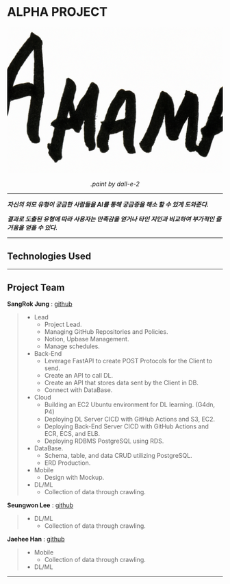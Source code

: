 
# ALPHA PROJECT
<p align="center">
  <img src="test_img/alpha.png"></a>
</p>
<p align="center">
    <em>.paint by dall-e-2</em>
</p>

---

***자신의 외모 유형이 궁금한 사람들을 AI를 통해 궁금증을 해소 할 수 있게 도와준다.*** 


***결과로 도출된 유형에 따라 사용자는 만족감을 얻거나 타인 지인과 비교하여 부가적인 즐거움을 얻을 수 있다.***


---
## Technologies Used



---

## Project Team



**SangRok Jung** : <a href="https://github.com/sangrokjung" target="_blank">github</a>
> * Lead
>   * Project Lead.
>   * Managing GitHub Repositories and Policies.
>   * Notion, Upbase Management.
>   * Manage schedules.
> * Back-End
>   * Leverage FastAPI to create POST Protocols for the Client to send.
>   * Create an API to call DL.
>   * Create an API that stores data sent by the Client in DB.
>   * Connect with DataBase.
> * Cloud
>   * Building an EC2 Ubuntu environment for DL learning. (G4dn, P4)
>   * Deploying DL Server CICD with GitHub Actions and S3, EC2.
>   * Deploying Back-End Server CICD with GitHub Actions and ECR, ECS, and ELB.
>   * Deploying RDBMS PostgreSQL using RDS.
> * DataBase.
>   *  Schema, table, and data CRUD utilizing PostgreSQL.
>   *  ERD Production.
> * Mobile
>   * Design with Mockup.
> * DL/ML
>   * Collection of data through crawling.




**Seungwon Lee** : <a href="https://github.com/diet-teacher" target="_blank">github</a>
> * DL/ML
>   * Collection of data through crawling.

**Jaehee Han** : <a href="https://github.com/82Hardy-J" target="_blank">github</a>
> * Mobile
>   * Collection of data through crawling.
> * DL/ML

---

[//]: # (FastAPI is a modern, fast &#40;high-performance&#41;, web framework for building APIs with Python 3.7+ based on standard Python type hints.)

[//]: # ()
[//]: # ()
[//]: # (The key features are:)

[//]: # ()
[//]: # ()
[//]: # (* **Fast**: Very high performance, on par with **NodeJS** and **Go** &#40;thanks to Starlette and Pydantic&#41;. [One of the fastest Python frameworks available]&#40;#performance&#41;.)

[//]: # ()
[//]: # (* **Fast to code**: Increase the speed to develop features by about 200% to 300%. *)

[//]: # ()
[//]: # (* **Fewer bugs**: Reduce about 40% of human &#40;developer&#41; induced errors. *)

[//]: # ()
[//]: # (* **Intuitive**: Great editor support. <abbr title="also known as auto-complete, autocompletion, IntelliSense">Completion</abbr> everywhere. Less time debugging.)

[//]: # ()
[//]: # (* **Easy**: Designed to be easy to use and learn. Less time reading docs.)

[//]: # ()
[//]: # (* **Short**: Minimize code duplication. Multiple features from each parameter declaration. Fewer bugs.)

[//]: # ()
[//]: # (* **Robust**: Get production-ready code. With automatic interactive documentation.)

[//]: # ()
[//]: # (* **Standards-based**: Based on &#40;and fully compatible with&#41; the open standards for APIs: <a href="https://github.com/OAI/OpenAPI-Specification" class="external-link" target="_blank">OpenAPI</a> &#40;previously known as Swagger&#41; and <a href="https://json-schema.org/" class="external-link" target="_blank">JSON Schema</a>.)

[//]: # ()
[//]: # ()
[//]: # (<small>* estimation based on tests on an internal development team, building production applications.</small>)

[//]: # ()
[//]: # ()
[//]: # (## Sponsors)

[//]: # ()
[//]: # ()
[//]: # (<!-- sponsors -->)

[//]: # ()
[//]: # ()
[//]: # (<a href="https://bit.ly/3dmXC5S" target="_blank" title="The data structure for unstructured multimodal data"><img src="https://fastapi.tiangolo.com/img/sponsors/docarray.svg"></a>)

[//]: # ()
[//]: # (<a href="https://bit.ly/3JJ7y5C" target="_blank" title="Build cross-modal and multimodal applications on the cloud"><img src="https://fastapi.tiangolo.com/img/sponsors/jina2.svg"></a>)

[//]: # ()
[//]: # (<a href="https://cryptapi.io/" target="_blank" title="CryptAPI: Your easy to use, secure and privacy oriented payment gateway."><img src="https://fastapi.tiangolo.com/img/sponsors/cryptapi.svg"></a>)

[//]: # ()
[//]: # (<a href="https://www.deta.sh/?ref=fastapi" target="_blank" title="The launchpad for all your &#40;team's&#41; ideas"><img src="https://fastapi.tiangolo.com/img/sponsors/deta.svg"></a>)

[//]: # ()
[//]: # (<a href="https://www.investsuite.com/jobs" target="_blank" title="Wealthtech jobs with FastAPI"><img src="https://fastapi.tiangolo.com/img/sponsors/investsuite.svg"></a>)

[//]: # ()
[//]: # (<a href="https://training.talkpython.fm/fastapi-courses" target="_blank" title="FastAPI video courses on demand from people you trust"><img src="https://fastapi.tiangolo.com/img/sponsors/talkpython.png"></a>)

[//]: # ()
[//]: # (<a href="https://testdriven.io/courses/tdd-fastapi/" target="_blank" title="Learn to build high-quality web apps with best practices"><img src="https://fastapi.tiangolo.com/img/sponsors/testdriven.svg"></a>)

[//]: # ()
[//]: # (<a href="https://github.com/deepset-ai/haystack/" target="_blank" title="Build powerful search from composable, open source building blocks"><img src="https://fastapi.tiangolo.com/img/sponsors/haystack-fastapi.svg"></a>)

[//]: # ()
[//]: # (<a href="https://www.udemy.com/course/fastapi-rest/" target="_blank" title="Learn FastAPI by building a complete project. Extend your knowledge on advanced web development-AWS, Payments, Emails."><img src="https://fastapi.tiangolo.com/img/sponsors/ines-course.jpg"></a>)

[//]: # ()
[//]: # (<a href="https://careers.powens.com/" target="_blank" title="Powens is hiring!"><img src="https://fastapi.tiangolo.com/img/sponsors/powens.png"></a>)

[//]: # ()
[//]: # (<a href="https://www.svix.com/" target="_blank" title="Svix - Webhooks as a service"><img src="https://fastapi.tiangolo.com/img/sponsors/svix.svg"></a>)

[//]: # ()
[//]: # ()
[//]: # (<!-- /sponsors -->)

[//]: # ()
[//]: # ()
[//]: # (<a href="https://fastapi.tiangolo.com/fastapi-people/#sponsors" class="external-link" target="_blank">Other sponsors</a>)

[//]: # ()
[//]: # ()
[//]: # (## Opinions)

[//]: # ()
[//]: # ()
[//]: # ("_[...] I'm using **FastAPI** a ton these days. [...] I'm actually planning to use it for all of my team's **ML services at Microsoft**. Some of them are getting integrated into the core **Windows** product and some **Office** products._")

[//]: # ()
[//]: # ()
[//]: # (<div style="text-align: right; margin-right: 10%;">Kabir Khan - <strong>Microsoft</strong> <a href="https://github.com/tiangolo/fastapi/pull/26" target="_blank"><small>&#40;ref&#41;</small></a></div>)

[//]: # ()
[//]: # ()
[//]: # (---)

[//]: # ()
[//]: # ()
[//]: # ("_We adopted the **FastAPI** library to spawn a **REST** server that can be queried to obtain **predictions**. [for Ludwig]_")

[//]: # ()
[//]: # ()
[//]: # (<div style="text-align: right; margin-right: 10%;">Piero Molino, Yaroslav Dudin, and Sai Sumanth Miryala - <strong>Uber</strong> <a href="https://eng.uber.com/ludwig-v0-2/" target="_blank"><small>&#40;ref&#41;</small></a></div>)

[//]: # ()
[//]: # ()
[//]: # (---)

[//]: # ()
[//]: # ()
[//]: # ("_**Netflix** is pleased to announce the open-source release of our **crisis management** orchestration framework: **Dispatch**! [built with **FastAPI**]_")

[//]: # ()
[//]: # ()
[//]: # (<div style="text-align: right; margin-right: 10%;">Kevin Glisson, Marc Vilanova, Forest Monsen - <strong>Netflix</strong> <a href="https://netflixtechblog.com/introducing-dispatch-da4b8a2a8072" target="_blank"><small>&#40;ref&#41;</small></a></div>)

[//]: # ()
[//]: # ()
[//]: # (---)

[//]: # ()
[//]: # ()
[//]: # ("_I’m over the moon excited about **FastAPI**. It’s so fun!_")

[//]: # ()
[//]: # ()
[//]: # (<div style="text-align: right; margin-right: 10%;">Brian Okken - <strong><a href="https://pythonbytes.fm/episodes/show/123/time-to-right-the-py-wrongs?time_in_sec=855" target="_blank">Python Bytes</a> podcast host</strong> <a href="https://twitter.com/brianokken/status/1112220079972728832" target="_blank"><small>&#40;ref&#41;</small></a></div>)

[//]: # ()
[//]: # ()
[//]: # (---)

[//]: # ()
[//]: # ()
[//]: # ("_Honestly, what you've built looks super solid and polished. In many ways, it's what I wanted **Hug** to be - it's really inspiring to see someone build that._")

[//]: # ()
[//]: # ()
[//]: # (<div style="text-align: right; margin-right: 10%;">Timothy Crosley - <strong><a href="https://www.hug.rest/" target="_blank">Hug</a> creator</strong> <a href="https://news.ycombinator.com/item?id=19455465" target="_blank"><small>&#40;ref&#41;</small></a></div>)

[//]: # ()
[//]: # ()
[//]: # (---)

[//]: # ()
[//]: # ()
[//]: # ("_If you're looking to learn one **modern framework** for building REST APIs, check out **FastAPI** [...] It's fast, easy to use and easy to learn [...]_")

[//]: # ()
[//]: # ()
[//]: # ("_We've switched over to **FastAPI** for our **APIs** [...] I think you'll like it [...]_")

[//]: # ()
[//]: # ()
[//]: # (<div style="text-align: right; margin-right: 10%;">Ines Montani - Matthew Honnibal - <strong><a href="https://explosion.ai" target="_blank">Explosion AI</a> founders - <a href="https://spacy.io" target="_blank">spaCy</a> creators</strong> <a href="https://twitter.com/_inesmontani/status/1144173225322143744" target="_blank"><small>&#40;ref&#41;</small></a> - <a href="https://twitter.com/honnibal/status/1144031421859655680" target="_blank"><small>&#40;ref&#41;</small></a></div>)

[//]: # ()
[//]: # ()
[//]: # (---)

[//]: # ()
[//]: # ()
[//]: # ("_If anyone is looking to build a production Python API, I would highly recommend **FastAPI**. It is **beautifully designed**, **simple to use** and **highly scalable**, it has become a **key component** in our API first development strategy and is driving many automations and services such as our Virtual TAC Engineer._")

[//]: # ()
[//]: # ()
[//]: # (<div style="text-align: right; margin-right: 10%;">Deon Pillsbury - <strong>Cisco</strong> <a href="https://www.linkedin.com/posts/deonpillsbury_cisco-cx-python-activity-6963242628536487936-trAp/" target="_blank"><small>&#40;ref&#41;</small></a></div>)

[//]: # ()
[//]: # ()
[//]: # (---)

[//]: # ()
[//]: # ()
[//]: # (## **Typer**, the FastAPI of CLIs)

[//]: # ()
[//]: # ()
[//]: # (<a href="https://typer.tiangolo.com" target="_blank"><img src="https://typer.tiangolo.com/img/logo-margin/logo-margin-vector.svg" style="width: 20%;"></a>)

[//]: # ()
[//]: # ()
[//]: # (If you are building a <abbr title="Command Line Interface">CLI</abbr> app to be used in the terminal instead of a web API, check out <a href="https://typer.tiangolo.com/" class="external-link" target="_blank">**Typer**</a>.)

[//]: # ()
[//]: # ()
[//]: # (**Typer** is FastAPI's little sibling. And it's intended to be the **FastAPI of CLIs**. ⌨️ 🚀)

[//]: # ()
[//]: # ()
[//]: # (## Requirements)

[//]: # ()
[//]: # ()
[//]: # (Python 3.7+)

[//]: # ()
[//]: # ()
[//]: # (FastAPI stands on the shoulders of giants:)

[//]: # ()
[//]: # ()
[//]: # (* <a href="https://www.starlette.io/" class="external-link" target="_blank">Starlette</a> for the web parts.)

[//]: # ()
[//]: # (* <a href="https://pydantic-docs.helpmanual.io/" class="external-link" target="_blank">Pydantic</a> for the data parts.)

[//]: # ()
[//]: # ()
[//]: # (## Installation)

[//]: # ()
[//]: # ()
[//]: # (<div class="termy">)

[//]: # ()
[//]: # ()
[//]: # (```console)

[//]: # ()
[//]: # ($ pip install fastapi)

[//]: # ()
[//]: # ()
[//]: # (---> 100%)

[//]: # ()
[//]: # (```)

[//]: # ()
[//]: # ()
[//]: # (</div>)

[//]: # ()
[//]: # ()
[//]: # (You will also need an ASGI server, for production such as <a href="https://www.uvicorn.org" class="external-link" target="_blank">Uvicorn</a> or <a href="https://github.com/pgjones/hypercorn" class="external-link" target="_blank">Hypercorn</a>.)

[//]: # ()
[//]: # ()
[//]: # (<div class="termy">)

[//]: # ()
[//]: # ()
[//]: # (```console)

[//]: # ()
[//]: # ($ pip install "uvicorn[standard]")

[//]: # ()
[//]: # ()
[//]: # (---> 100%)

[//]: # ()
[//]: # (```)

[//]: # ()
[//]: # ()
[//]: # (</div>)

[//]: # ()
[//]: # ()
[//]: # (## Example)

[//]: # ()
[//]: # ()
[//]: # (### Create it)

[//]: # ()
[//]: # ()
[//]: # (* Create a file `main.py` with:)

[//]: # ()
[//]: # ()
[//]: # (```Python)

[//]: # ()
[//]: # (from typing import Union)

[//]: # ()
[//]: # ()
[//]: # (from fastapi import FastAPI)

[//]: # ()
[//]: # ()
[//]: # (app = FastAPI&#40;&#41;)

[//]: # ()
[//]: # ()
[//]: # ()
[//]: # (@app.get&#40;"/"&#41;)

[//]: # ()
[//]: # (def read_root&#40;&#41;:)

[//]: # ()
[//]: # (    return {"Hello": "World"})

[//]: # ()
[//]: # ()
[//]: # ()
[//]: # (@app.get&#40;"/items/{item_id}"&#41;)

[//]: # ()
[//]: # (def read_item&#40;item_id: int, q: Union[str, None] = None&#41;:)

[//]: # ()
[//]: # (    return {"item_id": item_id, "q": q})

[//]: # ()
[//]: # (```)

[//]: # ()
[//]: # ()
[//]: # (<details markdown="1">)

[//]: # ()
[//]: # (<summary>Or use <code>async def</code>...</summary>)

[//]: # ()
[//]: # ()
[//]: # (If your code uses `async` / `await`, use `async def`:)

[//]: # ()
[//]: # ()
[//]: # (```Python hl_lines="9  14")

[//]: # ()
[//]: # (from typing import Union)

[//]: # ()
[//]: # ()
[//]: # (from fastapi import FastAPI)

[//]: # ()
[//]: # ()
[//]: # (app = FastAPI&#40;&#41;)

[//]: # ()
[//]: # ()
[//]: # ()
[//]: # (@app.get&#40;"/"&#41;)

[//]: # ()
[//]: # (async def read_root&#40;&#41;:)

[//]: # ()
[//]: # (    return {"Hello": "World"})

[//]: # ()
[//]: # ()
[//]: # ()
[//]: # (@app.get&#40;"/items/{item_id}"&#41;)

[//]: # ()
[//]: # (async def read_item&#40;item_id: int, q: Union[str, None] = None&#41;:)

[//]: # ()
[//]: # (    return {"item_id": item_id, "q": q})

[//]: # ()
[//]: # (```)

[//]: # ()
[//]: # ()
[//]: # (**Note**:)

[//]: # ()
[//]: # ()
[//]: # (If you don't know, check the _"In a hurry?"_ section about <a href="https://fastapi.tiangolo.com/async/#in-a-hurry" target="_blank">`async` and `await` in the docs</a>.)

[//]: # ()
[//]: # ()
[//]: # (</details>)

[//]: # ()
[//]: # ()
[//]: # (### Run it)

[//]: # ()
[//]: # ()
[//]: # (Run the server with:)

[//]: # ()
[//]: # ()
[//]: # (<div class="termy">)

[//]: # ()
[//]: # ()
[//]: # (```console)

[//]: # ()
[//]: # ($ uvicorn main:app --reload)

[//]: # ()
[//]: # ()
[//]: # (INFO:     Uvicorn running on http://127.0.0.1:8000 &#40;Press CTRL+C to quit&#41;)

[//]: # ()
[//]: # (INFO:     Started reloader process [28720])

[//]: # ()
[//]: # (INFO:     Started server process [28722])

[//]: # ()
[//]: # (INFO:     Waiting for application startup.)

[//]: # ()
[//]: # (INFO:     Application startup complete.)

[//]: # ()
[//]: # (```)

[//]: # ()
[//]: # ()
[//]: # (</div>)

[//]: # ()
[//]: # ()
[//]: # (<details markdown="1">)

[//]: # ()
[//]: # (<summary>About the command <code>uvicorn main:app --reload</code>...</summary>)

[//]: # ()
[//]: # ()
[//]: # (The command `uvicorn main:app` refers to:)

[//]: # ()
[//]: # ()
[//]: # (* `main`: the file `main.py` &#40;the Python "module"&#41;.)

[//]: # ()
[//]: # (* `app`: the object created inside of `main.py` with the line `app = FastAPI&#40;&#41;`.)

[//]: # ()
[//]: # (* `--reload`: make the server restart after code changes. Only do this for development.)

[//]: # ()
[//]: # ()
[//]: # (</details>)

[//]: # ()
[//]: # ()
[//]: # (### Check it)

[//]: # ()
[//]: # ()
[//]: # (Open your browser at <a href="http://127.0.0.1:8000/items/5?q=somequery" class="external-link" target="_blank">http://127.0.0.1:8000/items/5?q=somequery</a>.)

[//]: # ()
[//]: # ()
[//]: # (You will see the JSON response as:)

[//]: # ()
[//]: # ()
[//]: # (```JSON)

[//]: # ()
[//]: # ({"item_id": 5, "q": "somequery"})

[//]: # ()
[//]: # (```)

[//]: # ()
[//]: # ()
[//]: # (You already created an API that:)

[//]: # ()
[//]: # ()
[//]: # (* Receives HTTP requests in the _paths_ `/` and `/items/{item_id}`.)

[//]: # ()
[//]: # (* Both _paths_ take `GET` <em>operations</em> &#40;also known as HTTP _methods_&#41;.)

[//]: # ()
[//]: # (* The _path_ `/items/{item_id}` has a _path parameter_ `item_id` that should be an `int`.)

[//]: # ()
[//]: # (* The _path_ `/items/{item_id}` has an optional `str` _query parameter_ `q`.)

[//]: # ()
[//]: # ()
[//]: # (### Interactive API docs)

[//]: # ()
[//]: # ()
[//]: # (Now go to <a href="http://127.0.0.1:8000/docs" class="external-link" target="_blank">http://127.0.0.1:8000/docs</a>.)

[//]: # ()
[//]: # ()
[//]: # (You will see the automatic interactive API documentation &#40;provided by <a href="https://github.com/swagger-api/swagger-ui" class="external-link" target="_blank">Swagger UI</a>&#41;:)

[//]: # ()
[//]: # ()
[//]: # (![Swagger UI]&#40;https://fastapi.tiangolo.com/img/index/index-01-swagger-ui-simple.png&#41;)

[//]: # ()
[//]: # ()
[//]: # (### Alternative API docs)

[//]: # ()
[//]: # ()
[//]: # (And now, go to <a href="http://127.0.0.1:8000/redoc" class="external-link" target="_blank">http://127.0.0.1:8000/redoc</a>.)

[//]: # ()
[//]: # ()
[//]: # (You will see the alternative automatic documentation &#40;provided by <a href="https://github.com/Rebilly/ReDoc" class="external-link" target="_blank">ReDoc</a>&#41;:)

[//]: # ()
[//]: # ()
[//]: # (![ReDoc]&#40;https://fastapi.tiangolo.com/img/index/index-02-redoc-simple.png&#41;)

[//]: # ()
[//]: # ()
[//]: # (## Example upgrade)

[//]: # ()
[//]: # ()
[//]: # (Now modify the file `main.py` to receive a body from a `PUT` request.)

[//]: # ()
[//]: # ()
[//]: # (Declare the body using standard Python types, thanks to Pydantic.)

[//]: # ()
[//]: # ()
[//]: # (```Python hl_lines="4  9-12  25-27")

[//]: # ()
[//]: # (from typing import Union)

[//]: # ()
[//]: # ()
[//]: # (from fastapi import FastAPI)

[//]: # ()
[//]: # (from pydantic import BaseModel)

[//]: # ()
[//]: # ()
[//]: # (app = FastAPI&#40;&#41;)

[//]: # ()
[//]: # ()
[//]: # ()
[//]: # (class Item&#40;BaseModel&#41;:)

[//]: # ()
[//]: # (    name: str)

[//]: # ()
[//]: # (    price: float)

[//]: # ()
[//]: # (    is_offer: Union[bool, None] = None)

[//]: # ()
[//]: # ()
[//]: # ()
[//]: # (@app.get&#40;"/"&#41;)

[//]: # ()
[//]: # (def read_root&#40;&#41;:)

[//]: # ()
[//]: # (    return {"Hello": "World"})

[//]: # ()
[//]: # ()
[//]: # ()
[//]: # (@app.get&#40;"/items/{item_id}"&#41;)

[//]: # ()
[//]: # (def read_item&#40;item_id: int, q: Union[str, None] = None&#41;:)

[//]: # ()
[//]: # (    return {"item_id": item_id, "q": q})

[//]: # ()
[//]: # ()
[//]: # ()
[//]: # (@app.put&#40;"/items/{item_id}"&#41;)

[//]: # ()
[//]: # (def update_item&#40;item_id: int, item: Item&#41;:)

[//]: # ()
[//]: # (    return {"item_name": item.name, "item_id": item_id})

[//]: # ()
[//]: # (```)

[//]: # ()
[//]: # ()
[//]: # (The server should reload automatically &#40;because you added `--reload` to the `uvicorn` command above&#41;.)

[//]: # ()
[//]: # ()
[//]: # (### Interactive API docs upgrade)

[//]: # ()
[//]: # ()
[//]: # (Now go to <a href="http://127.0.0.1:8000/docs" class="external-link" target="_blank">http://127.0.0.1:8000/docs</a>.)

[//]: # ()
[//]: # ()
[//]: # (* The interactive API documentation will be automatically updated, including the new body:)

[//]: # ()
[//]: # ()
[//]: # (![Swagger UI]&#40;https://fastapi.tiangolo.com/img/index/index-03-swagger-02.png&#41;)

[//]: # ()
[//]: # ()
[//]: # (* Click on the button "Try it out", it allows you to fill the parameters and directly interact with the API:)

[//]: # ()
[//]: # ()
[//]: # (![Swagger UI interaction]&#40;https://fastapi.tiangolo.com/img/index/index-04-swagger-03.png&#41;)

[//]: # ()
[//]: # ()
[//]: # (* Then click on the "Execute" button, the user interface will communicate with your API, send the parameters, get the results and show them on the screen:)

[//]: # ()
[//]: # ()
[//]: # (![Swagger UI interaction]&#40;https://fastapi.tiangolo.com/img/index/index-05-swagger-04.png&#41;)

[//]: # ()
[//]: # ()
[//]: # (### Alternative API docs upgrade)

[//]: # ()
[//]: # ()
[//]: # (And now, go to <a href="http://127.0.0.1:8000/redoc" class="external-link" target="_blank">http://127.0.0.1:8000/redoc</a>.)

[//]: # ()
[//]: # ()
[//]: # (* The alternative documentation will also reflect the new query parameter and body:)

[//]: # ()
[//]: # ()
[//]: # (![ReDoc]&#40;https://fastapi.tiangolo.com/img/index/index-06-redoc-02.png&#41;)

[//]: # ()
[//]: # ()
[//]: # (### Recap)

[//]: # ()
[//]: # ()
[//]: # (In summary, you declare **once** the types of parameters, body, etc. as function parameters.)

[//]: # ()
[//]: # ()
[//]: # (You do that with standard modern Python types.)

[//]: # ()
[//]: # ()
[//]: # (You don't have to learn a new syntax, the methods or classes of a specific library, etc.)

[//]: # ()
[//]: # ()
[//]: # (Just standard **Python 3.7+**.)

[//]: # ()
[//]: # ()
[//]: # (For example, for an `int`:)

[//]: # ()
[//]: # ()
[//]: # (```Python)

[//]: # ()
[//]: # (item_id: int)

[//]: # ()
[//]: # (```)

[//]: # ()
[//]: # ()
[//]: # (or for a more complex `Item` model:)

[//]: # ()
[//]: # ()
[//]: # (```Python)

[//]: # ()
[//]: # (item: Item)

[//]: # ()
[//]: # (```)

[//]: # ()
[//]: # ()
[//]: # (...and with that single declaration you get:)

[//]: # ()
[//]: # ()
[//]: # (* Editor support, including:)

[//]: # ()
[//]: # (    * Completion.)

[//]: # ()
[//]: # (    * Type checks.)

[//]: # ()
[//]: # (* Validation of data:)

[//]: # ()
[//]: # (    * Automatic and clear errors when the data is invalid.)

[//]: # ()
[//]: # (    * Validation even for deeply nested JSON objects.)

[//]: # ()
[//]: # (* <abbr title="also known as: serialization, parsing, marshalling">Conversion</abbr> of input data: coming from the network to Python data and types. Reading from:)

[//]: # ()
[//]: # (    * JSON.)

[//]: # ()
[//]: # (    * Path parameters.)

[//]: # ()
[//]: # (    * Query parameters.)

[//]: # ()
[//]: # (    * Cookies.)

[//]: # ()
[//]: # (    * Headers.)

[//]: # ()
[//]: # (    * Forms.)

[//]: # ()
[//]: # (    * Files.)

[//]: # ()
[//]: # (* <abbr title="also known as: serialization, parsing, marshalling">Conversion</abbr> of output data: converting from Python data and types to network data &#40;as JSON&#41;:)

[//]: # ()
[//]: # (    * Convert Python types &#40;`str`, `int`, `float`, `bool`, `list`, etc&#41;.)

[//]: # ()
[//]: # (    * `datetime` objects.)

[//]: # ()
[//]: # (    * `UUID` objects.)

[//]: # ()
[//]: # (    * Database models.)

[//]: # ()
[//]: # (    * ...and many more.)

[//]: # ()
[//]: # (* Automatic interactive API documentation, including 2 alternative user interfaces:)

[//]: # ()
[//]: # (    * Swagger UI.)

[//]: # ()
[//]: # (    * ReDoc.)

[//]: # ()
[//]: # ()
[//]: # (---)

[//]: # ()
[//]: # ()
[//]: # (Coming back to the previous code example, **FastAPI** will:)

[//]: # ()
[//]: # ()
[//]: # (* Validate that there is an `item_id` in the path for `GET` and `PUT` requests.)

[//]: # ()
[//]: # (* Validate that the `item_id` is of type `int` for `GET` and `PUT` requests.)

[//]: # ()
[//]: # (    * If it is not, the client will see a useful, clear error.)

[//]: # ()
[//]: # (* Check if there is an optional query parameter named `q` &#40;as in `http://127.0.0.1:8000/items/foo?q=somequery`&#41; for `GET` requests.)

[//]: # ()
[//]: # (    * As the `q` parameter is declared with `= None`, it is optional.)

[//]: # ()
[//]: # (    * Without the `None` it would be required &#40;as is the body in the case with `PUT`&#41;.)

[//]: # ()
[//]: # (* For `PUT` requests to `/items/{item_id}`, Read the body as JSON:)

[//]: # ()
[//]: # (    * Check that it has a required attribute `name` that should be a `str`.)

[//]: # ()
[//]: # (    * Check that it has a required attribute `price` that has to be a `float`.)

[//]: # ()
[//]: # (    * Check that it has an optional attribute `is_offer`, that should be a `bool`, if present.)

[//]: # ()
[//]: # (    * All this would also work for deeply nested JSON objects.)

[//]: # ()
[//]: # (* Convert from and to JSON automatically.)

[//]: # ()
[//]: # (* Document everything with OpenAPI, that can be used by:)

[//]: # ()
[//]: # (    * Interactive documentation systems.)

[//]: # ()
[//]: # (    * Automatic client code generation systems, for many languages.)

[//]: # ()
[//]: # (* Provide 2 interactive documentation web interfaces directly.)

[//]: # ()
[//]: # ()
[//]: # (---)

[//]: # ()
[//]: # ()
[//]: # (We just scratched the surface, but you already get the idea of how it all works.)

[//]: # ()
[//]: # ()
[//]: # (Try changing the line with:)

[//]: # ()
[//]: # ()
[//]: # (```Python)

[//]: # ()
[//]: # (    return {"item_name": item.name, "item_id": item_id})

[//]: # ()
[//]: # (```)

[//]: # ()
[//]: # ()
[//]: # (...from:)

[//]: # ()
[//]: # ()
[//]: # (```Python)

[//]: # ()
[//]: # (        ... "item_name": item.name ...)

[//]: # ()
[//]: # (```)

[//]: # ()
[//]: # ()
[//]: # (...to:)

[//]: # ()
[//]: # ()
[//]: # (```Python)

[//]: # ()
[//]: # (        ... "item_price": item.price ...)

[//]: # ()
[//]: # (```)

[//]: # ()
[//]: # ()
[//]: # (...and see how your editor will auto-complete the attributes and know their types:)

[//]: # ()
[//]: # ()
[//]: # (![editor support]&#40;https://fastapi.tiangolo.com/img/vscode-completion.png&#41;)

[//]: # ()
[//]: # ()
[//]: # (For a more complete example including more features, see the <a href="https://fastapi.tiangolo.com/tutorial/">Tutorial - User Guide</a>.)

[//]: # ()
[//]: # ()
[//]: # (**Spoiler alert**: the tutorial - user guide includes:)

[//]: # ()
[//]: # ()
[//]: # (* Declaration of **parameters** from other different places as: **headers**, **cookies**, **form fields** and **files**.)

[//]: # ()
[//]: # (* How to set **validation constraints** as `maximum_length` or `regex`.)

[//]: # ()
[//]: # (* A very powerful and easy to use **<abbr title="also known as components, resources, providers, services, injectables">Dependency Injection</abbr>** system.)

[//]: # ()
[//]: # (* Security and authentication, including support for **OAuth2** with **JWT tokens** and **HTTP Basic** auth.)

[//]: # ()
[//]: # (* More advanced &#40;but equally easy&#41; techniques for declaring **deeply nested JSON models** &#40;thanks to Pydantic&#41;.)

[//]: # ()
[//]: # (* **GraphQL** integration with <a href="https://strawberry.rocks" class="external-link" target="_blank">Strawberry</a> and other libraries.)

[//]: # ()
[//]: # (* Many extra features &#40;thanks to Starlette&#41; as:)

[//]: # ()
[//]: # (    * **WebSockets**)

[//]: # ()
[//]: # (    * extremely easy tests based on HTTPX and `pytest`)

[//]: # ()
[//]: # (    * **CORS**)

[//]: # ()
[//]: # (    * **Cookie Sessions**)

[//]: # ()
[//]: # (    * ...and more.)

[//]: # ()
[//]: # ()
[//]: # (## Performance)

[//]: # ()
[//]: # ()
[//]: # (Independent TechEmpower benchmarks show **FastAPI** applications running under Uvicorn as <a href="https://www.techempower.com/benchmarks/#section=test&runid=7464e520-0dc2-473d-bd34-dbdfd7e85911&hw=ph&test=query&l=zijzen-7" class="external-link" target="_blank">one of the fastest Python frameworks available</a>, only below Starlette and Uvicorn themselves &#40;used internally by FastAPI&#41;. &#40;*&#41;)

[//]: # ()
[//]: # ()
[//]: # (To understand more about it, see the section <a href="https://fastapi.tiangolo.com/benchmarks/" class="internal-link" target="_blank">Benchmarks</a>.)

[//]: # ()
[//]: # ()
[//]: # (## Optional Dependencies)

[//]: # ()
[//]: # ()
[//]: # (Used by Pydantic:)

[//]: # ()
[//]: # ()
[//]: # (* <a href="https://github.com/esnme/ultrajson" target="_blank"><code>ujson</code></a> - for faster JSON <abbr title="converting the string that comes from an HTTP request into Python data">"parsing"</abbr>.)

[//]: # ()
[//]: # (* <a href="https://github.com/JoshData/python-email-validator" target="_blank"><code>email_validator</code></a> - for email validation.)

[//]: # ()
[//]: # ()
[//]: # (Used by Starlette:)

[//]: # ()
[//]: # ()
[//]: # (* <a href="https://www.python-httpx.org" target="_blank"><code>httpx</code></a> - Required if you want to use the `TestClient`.)

[//]: # ()
[//]: # (* <a href="https://jinja.palletsprojects.com" target="_blank"><code>jinja2</code></a> - Required if you want to use the default template configuration.)

[//]: # ()
[//]: # (* <a href="https://andrew-d.github.io/python-multipart/" target="_blank"><code>python-multipart</code></a> - Required if you want to support form <abbr title="converting the string that comes from an HTTP request into Python data">"parsing"</abbr>, with `request.form&#40;&#41;`.)

[//]: # ()
[//]: # (* <a href="https://pythonhosted.org/itsdangerous/" target="_blank"><code>itsdangerous</code></a> - Required for `SessionMiddleware` support.)

[//]: # ()
[//]: # (* <a href="https://pyyaml.org/wiki/PyYAMLDocumentation" target="_blank"><code>pyyaml</code></a> - Required for Starlette's `SchemaGenerator` support &#40;you probably don't need it with FastAPI&#41;.)

[//]: # ()
[//]: # (* <a href="https://github.com/esnme/ultrajson" target="_blank"><code>ujson</code></a> - Required if you want to use `UJSONResponse`.)

[//]: # ()
[//]: # ()
[//]: # (Used by FastAPI / Starlette:)

[//]: # ()
[//]: # ()
[//]: # (* <a href="https://www.uvicorn.org" target="_blank"><code>uvicorn</code></a> - for the server that loads and serves your application.)

[//]: # ()
[//]: # (* <a href="https://github.com/ijl/orjson" target="_blank"><code>orjson</code></a> - Required if you want to use `ORJSONResponse`.)

[//]: # ()
[//]: # ()
[//]: # (You can install all of these with `pip install "fastapi[all]"`.)

[//]: # ()
[//]: # ()
[//]: # (## License)

[//]: # ()
[//]: # ()
[//]: # (This project is licensed under the terms of the MIT license.)
